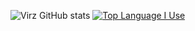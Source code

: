 ![Virz GitHub stats](https://github-readme-stats.vercel.app/api?username=Virz12&theme=tokyonight&show_icons=true)
[![Top Language I Use](https://github-readme-stats.vercel.app/api/top-langs/?username=Virz12)](https://github.com/anuraghazra/github-readme-stats)
